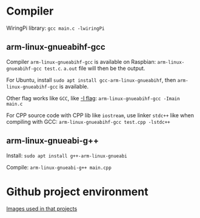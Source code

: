 # Compiler

WiringPi library: ``gcc main.c -lwiringPi``

## arm-linux-gnueabihf-gcc

Compiler ``arm-linux-gnueabihf-gcc`` is available on Raspbian: ``arm-linux-gnueabihf-gcc test.c``. ``a.out`` file will then be the output.

For Ubuntu, install ``sudo apt install gcc-arm-linux-gnueabihf``, then ``arm-linux-gnueabihf-gcc`` is available.

Other flag works like ``GCC``, like [-I flag](https://github.com/TranPhucVinh/C/blob/master/Environment/GCC%20compiler.md#include-directory-of-header-files-with--i): ``arm-linux-gnueabihf-gcc -Imain main.c``

For CPP source code with CPP lib like ``iostream``, use linker ``stdc++`` like when compiling with GCC: ``arm-linux-gnueabihf-gcc test.cpp -lstdc++``

## arm-linux-gnueabi-g++

Install: ``sudo apt install g++-arm-linux-gnueabi``

Compile: ``arm-linux-gnueabi-g++ main.cpp``

# Github project environment

[Images used in that projects](Images)
